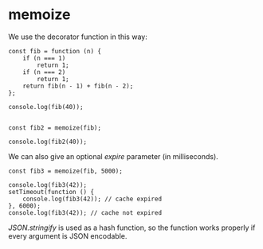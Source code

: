 # memoize

We use the decorator function in this way:

    const fib = function (n) {
        if (n === 1)
            return 1;
        if (n === 2)
            return 1;
        return fib(n - 1) + fib(n - 2);
    };

    console.log(fib(40));


    const fib2 = memoize(fib);

    console.log(fib2(40));

We can also give an optional _expire_ parameter (in milliseconds).

    const fib3 = memoize(fib, 5000);

    console.log(fib3(42));
    setTimeout(function () {
        console.log(fib3(42)); // cache expired
    }, 6000);
    console.log(fib3(42)); // cache not expired

_JSON.stringify_ is used as a hash function, so the function works properly if every argument is JSON encodable.
